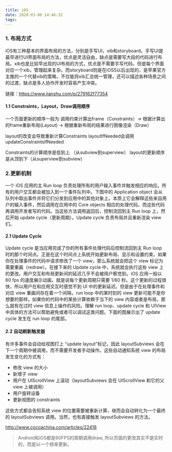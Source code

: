 ```yaml
---
title: iOS
date: 2020-03-06 14:46:32
tags:
---
```


### 1. 布局方式
iOS有三种基本的界面布局的方法，分别是手写UI，xib和storyboard。手写UI是最早进行UI界面布局的方法，优点是灵活自由，缺点是需要写大段的代码进行布局。xib也是比较早出现的UI布局的方式，优点是不需要手写代码，但是每个界面对应一个xib，管理起来复杂。而storyboard则是在iOS5以后出现的，是苹果官方主推的一个代替xib的策略，不仅能将xib汇总统一管理，还可以描述各种场景之间的过渡，缺点是多人协作开发时容易产生冲突。

链接：https://www.jianshu.com/p/279162f77354

<!-- more -->

#### 1.1 Constraints，Layout，Draw调用顺序
一个页面更新的顺序一般为
调用约束计算出frame（Constraints）→ 根据计算出的frame重新布局(Layout) → 根据重新布局的结果进行图像渲染（Draw）

layout的改变会导致重新计算Constraints
layoutIfNeeded会调用updateConstraintsIfNeeded

Constraints的计算顺序是低到上 （从subview到superview）
layout的更新顺序是从顶到下（从superview到subview）

### 2.更新机制
一个 iOS 应用的主 Run loop 负责处理所有的用户输入事件并触发相应的响应。所有的用户交互都会被加入到一个事件队列中。下图中的 Application object 会从队列中取出事件并将它们分发到应用中的其他对象上。本质上它会解释这些来自用户的输入事件，然后调用在应用中的 Core objects 相应的处理代码，而这些代码再调用开发者写的代码。当这些方法调用返回后，控制流回到主 Run loop 上，然后开始 update cycle（更新周期）。Update cycle 负责布局并且重新渲染 view 们。

#### 2.1 Update Cycle
Update cycle 是当应用完成了你的所有事件处理代码后控制流回到主 Run loop 时的那个时间点。正是在这个时间点上系统开始更新布局、显示和设置约束。如果你在处理事件的代码中请求修改了一个 view，那么系统就会把这个 view 标记为需要重画（redraw）。在接下来的 Update cycle 中，系统就会执行这些 view 上的更改。用户交互和布局更新间的延迟几乎不会被用户察觉到。iOS 应用一般以 60 fps 的速度展示动画，就是说每个更新周期只需要 1/60 秒。这个更新的过程很快，所以用户在和应用交互时感觉不到 UI 中的更新延迟。但是由于在处理事件和对应 view 重画间存在着一个间隔，run loop 中的某时刻的 view 更新可能不是你想要的那样。如果你的代码中的某些计算依赖于当下的 view 内容或者是布局，那么就有在过时 view 信息上操作的风险。理解 run loop、update cycle 和 UIView 中具体的方法可以帮助避免或者可以调试这类问题。下面的图展示出了 update cycle 发生在 run loop 的尾部。

#### 2.2 自动刷新触发器
有许多事件会自动给视图打上 “update layout”标记，因此 layoutSubviews 会在下一个周期中被调用，而不需要开发者手动操作。这些自动通知系统 view 的布局发生变化的方式有：

- 修改 view 的大小
- 新增子 view
- 用户在 UIScrollView 上滚动（layoutSubviews 会在 UIScrollView 和它的父 view 上被调用）
- 用户旋转设备
- 更新视图的 constraints

这些方式都会告知系统 view 的位置需要被重新计算，继而会自动转化为一个最终的 layoutSubviews 调用。当然，也有直接触发 layoutSubviews 的方法。

http://www.cocoachina.com/articles/22418

> Android和iOS都是60FPS的周期调用draw, 所以页面的更改其实不是实时的，而是以一个频率更新。
